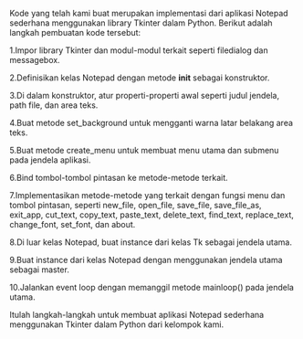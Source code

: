 Kode yang telah kami buat merupakan implementasi dari aplikasi Notepad sederhana menggunakan library Tkinter dalam Python. Berikut adalah langkah pembuatan kode tersebut:

1.Impor library Tkinter dan modul-modul terkait seperti filedialog dan messagebox.

2.Definisikan kelas Notepad dengan metode __init__ sebagai konstruktor.

3.Di dalam konstruktor, atur properti-properti awal seperti judul jendela, path file, dan area teks.

4.Buat metode set_background untuk mengganti warna latar belakang area teks.

5.Buat metode create_menu untuk membuat menu utama dan submenu pada jendela aplikasi.

6.Bind tombol-tombol pintasan ke metode-metode terkait.

7.Implementasikan metode-metode yang terkait dengan fungsi menu dan tombol pintasan, seperti new_file, open_file, save_file, save_file_as, exit_app, cut_text, copy_text, paste_text, delete_text, find_text, replace_text, change_font, set_font, dan about.

8.Di luar kelas Notepad, buat instance dari kelas Tk sebagai jendela utama.

9.Buat instance dari kelas Notepad dengan menggunakan jendela utama sebagai master.

10.Jalankan event loop dengan memanggil metode mainloop() pada jendela utama.

Itulah langkah-langkah untuk membuat aplikasi Notepad sederhana menggunakan Tkinter dalam Python dari kelompok kami.
